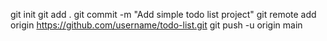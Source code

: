 git init
git add .
git commit -m "Add simple todo list project"
git remote add origin https://github.com/username/todo-list.git
git push -u origin main
